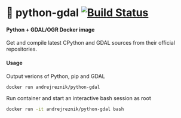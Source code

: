 # :whale: python-gdal [![Build Status](https://travis-ci.org/andrejreznik/docker-python-gdal.svg?branch=master)](https://travis-ci.org/andrejreznik/docker-python-gdal)

#### Python + GDAL/OGR Docker image

Get and compile latest CPython and GDAL sources from their official repositories.

#### Usage

Output verions of Python, pip and GDAL

```bash
docker run andrejreznik/python-gdal
```

Run container and start an interactive bash session as root 

```bash
docker run -it andrejreznik/python-gdal bash
```
